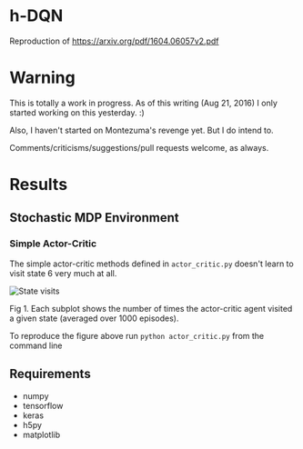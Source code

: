 # h-DQN
Reproduction of https://arxiv.org/pdf/1604.06057v2.pdf

# Warning

This is totally a work in progress. As of this writing (Aug 21, 2016) I only started working on this yesterday. :)

Also, I haven't started on Montezuma's revenge yet. But I do intend to.

Comments/criticisms/suggestions/pull requests welcome, as always.

# Results

## Stochastic MDP Environment

### Simple Actor-Critic

The simple actor-critic methods defined in `actor_critic.py` doesn't learn to visit state 6 very much at all.

![State visits](https://github.com/EthanMacdonald/h-DQN/fig/mdp-actor-critic-visits.png)

Fig 1. Each subplot shows the number of times the actor-critic agent visited a given state (averaged over 1000 episodes).

To reproduce the figure above run `python actor_critic.py` from the command line

## Requirements

- numpy
- tensorflow
- keras
- h5py
- matplotlib
